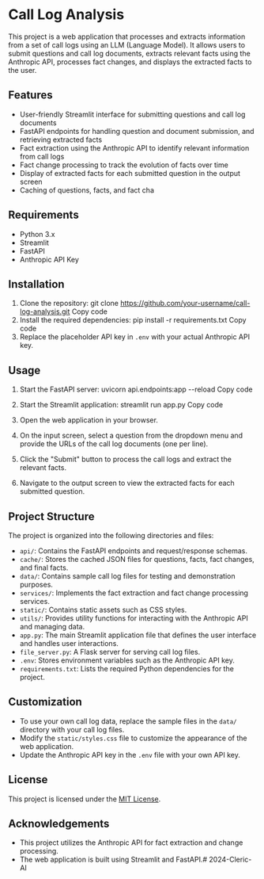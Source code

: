 # Call Log Analysis

This project is a web application that processes and extracts information from a set of call logs using an LLM (Language Model). It allows users to submit questions and call log documents, extracts relevant facts using the Anthropic API, processes fact changes, and displays the extracted facts to the user.

## Features

- User-friendly Streamlit interface for submitting questions and call log documents
- FastAPI endpoints for handling question and document submission, and retrieving extracted facts
- Fact extraction using the Anthropic API to identify relevant information from call logs
- Fact change processing to track the evolution of facts over time
- Display of extracted facts for each submitted question in the output screen
- Caching of questions, facts, and fact cha
## Requirements

- Python 3.x
- Streamlit
- FastAPI
- Anthropic API Key

## Installation

1. Clone the repository:
git clone https://github.com/your-username/call-log-analysis.git
Copy code
2. Install the required dependencies:
pip install -r requirements.txt
Copy code
3. Replace the placeholder API key in `.env` with your actual Anthropic API key.

## Usage

1. Start the FastAPI server:
uvicorn api.endpoints:app --reload
Copy code
2. Start the Streamlit application:
streamlit run app.py
Copy code
3. Open the web application in your browser.

4. On the input screen, select a question from the dropdown menu and provide the URLs of the call log documents (one per line).

5. Click the "Submit" button to process the call logs and extract the relevant facts.

6. Navigate to the output screen to view the extracted facts for each submitted question.

## Project Structure

The project is organized into the following directories and files:

- `api/`: Contains the FastAPI endpoints and request/response schemas.
- `cache/`: Stores the cached JSON files for questions, facts, fact changes, and final facts.
- `data/`: Contains sample call log files for testing and demonstration purposes.
- `services/`: Implements the fact extraction and fact change processing services.
- `static/`: Contains static assets such as CSS styles.
- `utils/`: Provides utility functions for interacting with the Anthropic API and managing data.
- `app.py`: The main Streamlit application file that defines the user interface and handles user interactions.
- `file_server.py`: A Flask server for serving call log files.
- `.env`: Stores environment variables such as the Anthropic API key.
- `requirements.txt`: Lists the required Python dependencies for the project.

## Customization

- To use your own call log data, replace the sample files in the `data/` directory with your call log files.
- Modify the `static/styles.css` file to customize the appearance of the web application.
- Update the Anthropic API key in the `.env` file with your own API key.

## License

This project is licensed under the [MIT License](LICENSE).

## Acknowledgements

- This project utilizes the Anthropic API for fact extraction and change processing.
- The web application is built using Streamlit and FastAPI.#   2 0 2 4 - C l e r i c - A I  
 